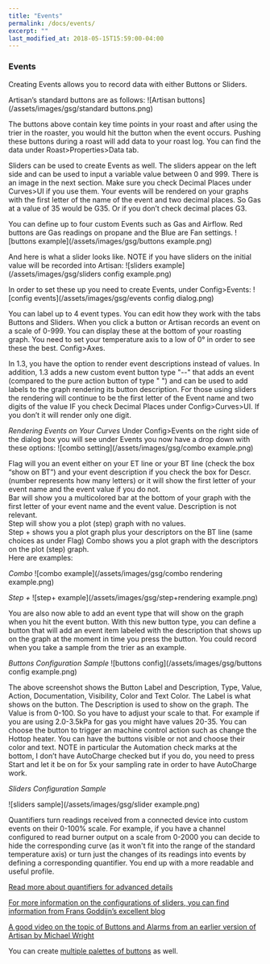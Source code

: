 ```yaml
---
title: "Events"
permalink: /docs/events/
excerpt: ""
last_modified_at: 2018-05-15T15:59:00-04:00
---
```


### Events

Creating Events allows you to record data with either Buttons or Sliders.  

Artisan’s standard buttons are as follows:
![Artisan buttons](/assets/images/gsg/standard buttons.png)

The buttons above contain key time points in your roast and after using the trier in the roaster, you would hit the button when the event occurs.  Pushing these buttons during a roast will add data to your roast log.  You can find the data under Roast>Properties>Data tab.

Sliders can be used to create Events as well.   The sliders appear on the left side and can be used to input a variable value between 0 and 999.  There is an image in the next section.  Make sure you check Decimal Places under Curves>UI if you use them.  Your events will be rendered on your graphs with the first letter of the name of the event and two decimal places.  So Gas at a value of 35 would be G35.  Or if you don’t check decimal places G3.  

You can define up to four custom Events such as Gas and Airflow. Red buttons are Gas readings on propane and the Blue are Fan settings.
![buttons example](/assets/images/gsg/buttons example.png)


And here is what a slider looks like. NOTE if you have sliders on the initial value will be recorded into Artisan:
![sliders example](/assets/images/gsg/sliders config example.png)


In order to set these up you need to create Events, under Config>Events:
![config events](/assets/images/gsg/events config dialog.png)

You can label up to 4 event types. You can edit how they work with the tabs Buttons and Sliders.  When you click a button or Artisan records an event on a scale of 0-999.  You can display these at the bottom of your roasting graph.  You need to set your temperature axis to a low of 0° in order to see these the best.  Config>Axes.  

In 1.3, you have the option to render event descriptions instead of values.  In addition, 1.3 adds a new custom event button type "--" that adds an event (compared to the pure action button of type " ") and can be used to add labels to the graph rendering its button description.  For those using sliders the rendering will continue to be the first letter of the Event name and two digits of the value IF you check Decimal Places under Config>Curves>UI.  If you don’t it will render only one digit.  

*Rendering Events on Your Curves*
Under Config>Events on the right side of the dialog box you will see under Events you now have a drop down with these options:
![combo setting](/assets/images/gsg/combo example.png)

Flag will you an event either on your ET line or your BT line (check the box “show on BT”) and your event description if you check the box for Descr.  (number represents how many letters) or it will show the first letter of your event name and the event value if you do not.  
Bar will show you a multicolored bar at the bottom of your graph with the first letter of your event name and the event value.  Description is not relevant.  
Step will show you a plot (step) graph with no values.  
Step + shows you a plot graph plus your descriptors on the BT line (same choices as under Flag)
Combo shows you a plot graph with the descriptors on the plot (step) graph.   
Here are examples:

*Combo*
![combo example](/assets/images/gsg/combo rendering example.png)


*Step +*
![step+ example](/assets/images/gsg/step+rendering example.png)

You are also now able to add an event type that will show on the graph when you hit the event button.  With this new button type, you can define a button that will add an event item labeled with the description that shows up on the graph at the moment in time you press the button.  You could record when you take a sample from the trier as an example.  


*Buttons Configuration Sample*
![buttons config](/assets/images/gsg/buttons config example.png)

The above screenshot shows the Button Label and Description, Type, Value, Action, Documentation, Visibility, Color and Text Color.  The Label is what shows on the button.  The Description is used to show on the graph.  The Value is from 0-100.  So you have to adjust your scale to that.  For example if you are using 2.0-3.5kPa for gas you might have values 20-35.  You can choose the button to trigger an machine control action such as change the Hottop heater.  You can have the buttons visible or not and choose their color and text.  NOTE in particular the Automation check marks at the bottom, I don’t have AutoCharge checked but if you do, you need to press Start and let it be on for 5x your sampling rate in order to have AutoCharge work.  

*Sliders Configuration Sample*

![sliders sample](/assets/images/gsg/slider example.png)

Quantifiers turn readings received from a connected device into custom events on their 0-100% scale. For example, if you have a channel configured to read burner output on a scale from 0-2000 you can decide to hide the corresponding curve (as it won't fit into the range of the standard temperature axis) or turn just the changes of its readings into events by defining a corresponding quantifier. You end up with a more readable and useful profile.

[Read more about quantifiers for advanced details](https://artisan-roasterscope.blogspot.com/2014/04/event-quantifiers.html)

[For more information on the configurations of sliders, you can find information from Frans Goddijn’s excellent blog](http://kostverlorenvaart.blogspot.nl/2018/03/sliders-and-offsets-in-artisan.html)

[A good video on the topic of Buttons and Alarms from an earlier version of Artisan by Michael Wright](https://www.youtube.com/watch?time_continue=321&v=IrvC9dPqgjE)

You can create [multiple palettes of buttons](https://artisan-roasterscope.blogspot.com/2013/02/events-buttons-and-palettes.html) as well.
